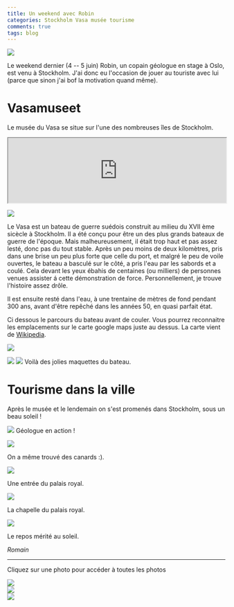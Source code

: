 ```yaml
---
title: Un weekend avec Robin
categories: Stockholm Vasa musée tourisme
comments: true
tags: blog
---
```

<section class="row">
<img src="/dl/photos/robin1.jpg" class="img-rounded col-xs-12 col-sm-8 col-md-6">
<p>Le weekend dernier (4 -- 5 juin) Robin, un copain géologue en stage à
Oslo, est venu à Stockholm. J'ai donc eu l'occasion de jouer au
touriste avec lui (parce que sinon j'ai bof la motivation quand même).</p>
</section>

# Vasamuseet

Le musée du Vasa se situe sur l'une des nombreuses îles de Stockholm.

<iframe src="https://www.google.com/maps/embed?pb=!1m18!1m12!1m3!1d19359.27986857669!2d18.04995256628687!3d59.33472969597982!2m3!1f0!2f0!3f0!3m2!1i1024!2i768!4f13.1!3m3!1m2!1s0x465f9d546d8329af%3A0xcff09af1b4c13241!2sVasa+Museum!5e0!3m2!1sen!2sse!4v1465734102097" width="100%"></iframe>

<section class ="row">
<p><img src="/dl/photos/robin4.jpg" class="img-rounded col-xs-12 col-sm-8 col-md-6"></p>
<p>Le Vasa est un bateau de guerre suédois construit au milieu du XVII
ème sicècle à Stockholm. Il a été conçu pour être un des plus grands
bateaux de guerre de l'époque. Mais malheureusement, il était trop
haut et pas assez lesté, donc pas du tout stable. Après un peu moins
de deux kilomètres, pris dans une brise un peu plus forte que celle
du port, et malgré le peu de voile ouvertes, le bateau a basculé sur
le côté, a pris l'eau par les sabords et a coulé.
Cela devant les yeux ébahis de centaines (ou milliers) de personnes
venues assister á cette démonstration de force.
Personnellement, je trouve l'histoire assez drôle.</p>

<p>Il est ensuite resté dans l'eau, à une trentaine de mètres de fond
pendant 300 ans, avant d'être repêché dans les années 50, en quasi
parfait état.</p>

<p>Ci dessous le parcours du bateau avant de couler.
Vous pourrez reconnaitre
les emplacements sur le carte google maps juste au dessus. La carte
vient de <a href="https://fr.wikipedia.org/wiki/Vasa">Wikipedia</a>.</p>

<p><img src="https://upload.wikimedia.org/wikipedia/commons/thumb/0/03/Voyage_of_the_Vasa_Locator.svg/1024px-Voyage_of_the_Vasa_Locator.svg.png" class="img-rounded col-xs-12 col-sm-12 col-md-12"></p>
</section>

<section class="row">
    <p><img src="/dl/photos/robin2.jpg" class="img-rounded col-xs-12 col-sm-6 col-md-6">
    <img src="/dl/photos/robin3.jpg" class="img-rounded col-xs-12 col-sm-6 col-md-6">
Voilà des jolies maquettes du bateau.</p>
</section>

# Tourisme dans la ville

Après le musée et le lendemain on s'est promenés dans Stockholm, sous
un beau soleil !

<section>
<section class="row">
    <p><img src="/dl/photos/robin5.jpg" class="img-rounded col-xs-12 col-sm-8 col-md-6">
Géologue en action !</p>
</section>

<section class="row">
	<p><img src="/dl/photos/robin6.jpg" class="img-rounded col-xs-12 col-sm-8 col-md-6"></p>
<p>On a même trouvé des canards :).</p>
</section>

<section class="row">
    <p><img src="/dl/photos/robin7.jpg" class="img-rounded col-xs-12 col-sm-8 col-md-6"></p>
<p>Une entrée du palais royal.</p>
</section>

<section class="row">
    <p><img src="/dl/photos/robin8.jpg" class="img-rounded col-xs-12 col-sm-8 col-md-6"></p>
<p>La chapelle du palais royal.</p>
</section>

<section class="row">
    <p><img src="/dl/photos/robin9.jpg" class="img-rounded col-xs-12 col-sm-8 col-md-6"></p>
<p>Le repos mérité au soleil.</p>
</section>
</section>

*Romain*

<hr>
<p>Cliquez sur une photo pour accéder à toutes les photos</p>
<section class="row">
<div class="col-xs-6 col-sm-4 col-md-4 ">
  <a href="/photos/2016-06-12-WE-avec-Robin-photos.html" class="thumbnail">
    <img src="/photos/2016-06-12-WE-avec-Robin/IMG_20160604_111812.jpg" class="img-rounded">
  </a>
</div>
<div class="col-xs-6 col-sm-4 col-md-4 ">
  <a href="/photos/2016-06-12-WE-avec-Robin-photos.html" class="thumbnail">
    <img src="/photos/2016-06-12-WE-avec-Robin/IMG_20160604_111825.jpg" class="img-rounded">
  </a>
</div>
<div class="col-xs-6 col-sm-4 col-md-4 ">
  <a href="/photos/2016-06-12-WE-avec-Robin-photos.html" class="thumbnail">
    <img src="/photos/2016-06-12-WE-avec-Robin/IMG_20160604_111831.jpg" class="img-rounded">
  </a>
</div>
</section>
